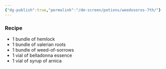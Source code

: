 ```yaml
---
{"dg-publish":true,"permalink":"/dm-screen/potions/weedosoros-7th/"}
---
```


### Recipe
* 1 bundle of hemlock
* 1 bundle of valerian roots
* 1 bundle of weed-of-sorrows
* 1 vial of belladonna essence
* 1 vial of syrup of arnica